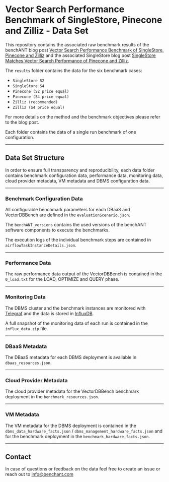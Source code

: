 # Vector Search Performance Benchmark of SingleStore, Pinecone and Zilliz  - Data Set

This repository contains the associated raw benchmark results of the benchANT blog post [Vector Search Performance Benchmark of SingleStore, Pinecone and Zilliz](https://benchant.com/blog/single-store-vector-vs-pinecone-zilliz-2025) and the associated SingleStore blog post [SingleStore Matches Vector Search Performance of Pinecone and Zilliz](https://www.singlestore.com/blog/singlestore-matches-vector-search-performance-of-pinecone-and-zilliz/). 

The `results` folder contains the data for the six benchmark cases:
- `SingleStore S2` 
- `SingleStore S4` 
- `Pinecone (S2 price equal)` 
- `Pinecone (S4 price equal)` 
- `Zilliz (recommended)`
- `Zilliz (S4 price equal)` 

For more details on the method and the benchmark objectives please refer to the blog post.

Each folder contains the data of a single run benchmark of one configuration. 

***

## Data Set Structure


In order to ensure full transparency and reproducibility,  each data folder contains benchmark configuration data,  performance data, monitoring data, cloud provider metadata, VM metadata and DBMS configuration data.
 

***

### Benchmark Configuration Data

All configurable benchmark parameters for each DBaaS and VectorDBBench are defined in the `evaluationScenario.json`.

The `benchANT_versions` contains the used versions of the benchANT software components to execute the benchmarks. 

The execution logs of the individual benchmark steps are contained in `airflowTaskInstanceDetails.json`. 

***

### Performance Data

The raw performance data output of the VectorDBBench is contained in the `0_load.txt`  for the LOAD, OPTIMIZE and QUERY phase. 

***

### Monitoring Data

The DBMS cluster and the benchmark instances are monitored with [Telegraf](https://github.com/influxdata/telegraf) and the data is stored in [InfluxDB](https://github.com/influxdata/influxdb). 

A full snapshot of the monitoring data of each run is contained in the  `influx_data.zip` file.


*** 

### DBaaS Metadata

The DBaaS metadata for each DBMS deployment is available in `dbaas_resources.json`. 


*** 

### Cloud Provider Metadata

The cloud provider metadata for the VectorDBBench benchmark deployment in the `benchmark_resources.json`. 


*** 

### VM Metadata

The VM metadata for the DBMS deployment is contained in the `dbms_data_hardware_facts.json` / `dbms_management_hardware_facts.json` and for the benchmark deployment in the `benchmark_hardware_facts.json`.  


*** 


## Contact

In case of questions or feedback on the data feel free to create an issue or reach out to info@benchant.com

